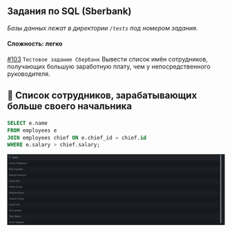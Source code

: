 ## Задания по SQL (Sberbank)

*Базы данных лежат в директории `/tests` под номером задания.*

#### Сложность: легко

[#103](tests/103/103.md) `Тестовое задание Сбербанк` Вывести список имён сотрудников, получающих большую заработную плату, чем у непосредственного руководителя.
## 📌 Список сотрудников, зарабатывающих больше своего начальника
```sql
SELECT e.name
FROM employees e
JOIN employees chief ON e.chief_id = chief.id
WHERE e.salary > chief.salary;
```
![img_19.png](img_19.png)
